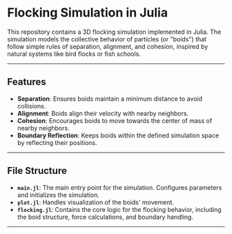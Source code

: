 # Flocking Simulation in Julia

This repository contains a 3D flocking simulation implemented in Julia. The simulation models the collective behavior of particles (or "boids") that follow simple rules of separation, alignment, and cohesion, inspired by natural systems like bird flocks or fish schools.

---

## Features

- **Separation**: Ensures boids maintain a minimum distance to avoid collisions.
- **Alignment**: Boids align their velocity with nearby neighbors.
- **Cohesion**: Encourages boids to move towards the center of mass of nearby neighbors.
- **Boundary Reflection**: Keeps boids within the defined simulation space by reflecting their positions.

---

## File Structure

- **`main.jl`**: The main entry point for the simulation. Configures parameters and initializes the simulation.
- **`plot.jl`**: Handles visualization of the boids' movement.
- **`flocking.jl`**: Contains the core logic for the flocking behavior, including the boid structure, force calculations, and boundary handling.

---
